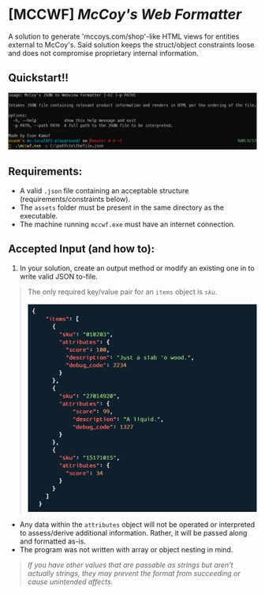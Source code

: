 # [MCCWF] *McCoy's Web Formatter*
A solution to generate 'mccoys.com/shop'-like HTML views for entities external to McCoy's. Said solution keeps the struct/object constraints loose and does not compromise proprietary internal information.

## Quickstart!!
![Easy how-to](readme_assets/quickstart.PNG)

## Requirements:
* A valid `.json` file containing an acceptable structure (requirements/constraints below).
* The `assets` folder must be present in the same directory as the executable.
* The machine running `mccwf.exe` must have an internet connection.

## Accepted Input (and how to):
1. In your solution, create an output method or modify an existing one in to write valid JSON to-file.
>The only required key/value pair for an `items` object is *`sku`*.\
\
 ![valid json structure image](readme_assets/example_struct.png)
* Any data within the `attributes` object will not be operated or interpreted to assess/derive additional information. Rather, it will be passed along and formatted as-is.
* The program was not written with array or object nesting in mind.
> *If you have other values that are passable as strings but aren't actually strings, they may prevent the format from succeeding or cause unintended affects.*
